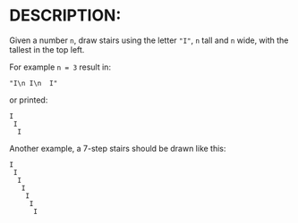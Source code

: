 # DESCRIPTION:

Given a number `n`, draw stairs using the letter `"I"`, `n` tall and `n` wide, with the tallest in the top left.

For example `n = 3` result in:

```
"I\n I\n  I"
```

or printed:

```
I
 I
  I
```

Another example, a 7-step stairs should be drawn like this:

```
I
 I
  I
   I
    I
     I
      I
```
